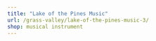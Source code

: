```yaml
---
title: "Lake of the Pines Music"
url: /grass-valley/lake-of-the-pines-music-3/
shop: musical instrument
---
```

